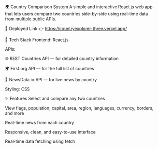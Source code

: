 🌍 Country Comparison System
A simple and interactive React.js web app that lets users compare two countries side-by-side using real-time data from multiple public APIs.

🔗 Deployed Link
👉 https://countryexplorer-three.vercel.app/

🔧 Tech Stack
Frontend: React.js

APIs:

🌐 REST Countries API — for detailed country information

🌍 First.org API — for the full list of countries

📰 NewsData.io API — for live news by country

Styling: CSS

✨ Features
Select and compare any two countries

View flags, population, capital, area, region, languages, currency, borders, and more

Real-time news from each country

Responsive, clean, and easy-to-use interface

Real-time data fetching using fetch

